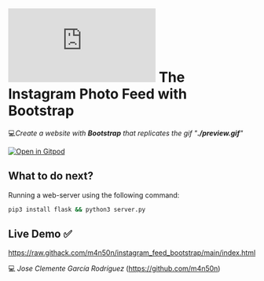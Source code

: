 # ![4Geeks Logo](http://assets.breatheco.de/apis/img/images.php?blob&random&cat=icon&tags=4geeks,16) The Instagram Photo Feed with Bootstrap

💻*Create a website with **Bootstrap** that replicates the gif "**./preview.gif**"*

[![Open in Gitpod](https://gitpod.io/button/open-in-gitpod.svg)](https://gitpod.io#https://github.com/4GeeksAcademy/html-hello.git)

## What to do next?

Running a web-server using the following command:

```sh
pip3 install flask && python3 server.py
```

## Live Demo ✅

<https://raw.githack.com/m4n50n/instagram_feed_bootstrap/main/index.html>

💻 _Jose Clemente García Rodríguez_ (<https://github.com/m4n50n>)
